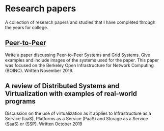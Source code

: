 # Research papers
A collection of research papers and studies that I have completed through the years for college.

## [Peer-to-Peer](Peer-to-Peer/peertopeer.pdf)

Write a paper discussing Peer-to-Peer Systems and Grid Systems. Give examples and include images of the systems used for the paper. This paper was focused on the Berkeley Open Infrastructure for Network Computing (BOINC). Written November 2019.

## A review of Distributed Systems and Virtualization with examples of real-world programs
Discussion on the use of virtualization as it applies to Infrastructure as a Service (IaaS), Platforms as a Service (PaaS) and Storage as a Service (SaaS) or (SSP). Written October 2019

